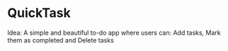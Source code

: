 # QuickTask
Idea: A simple and beautiful to-do app where users can:  Add tasks,  Mark them as completed and  Delete tasks

